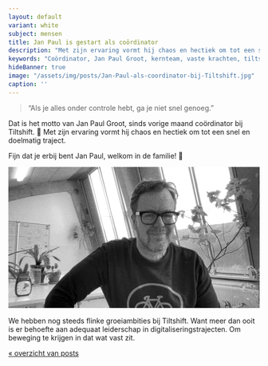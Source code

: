 ```yaml
---
layout: default
variant: white
subject: mensen
title: Jan Paul is gestart als coördinator
description: "Met zijn ervaring vormt hij chaos en hectiek om tot een snel en doelmatig traject. Fijn dat je erbij bent Jan Paul, welkom in de familie!"
keywords: "Coördinator, Jan Paul Groot, kernteam, vaste krachten, tiltshift, vacature"
hideBanner: true
image: "/assets/img/posts/Jan-Paul-als-coordinator-bij-Tiltshift.jpg"
caption: ''
---
```

> “Als je alles onder controle hebt, ga je niet snel genoeg.”

Dat is het motto van Jan Paul Groot, sinds vorige maand coördinator bij Tiltshift. 🥳 Met zijn ervaring vormt hij chaos en hectiek om tot een snel en doelmatig traject.

Fijn dat je erbij bent Jan Paul, welkom in de familie! 🚀

<div class="article-image">
    <img src="/assets/img/posts/Jan-Paul-als-coordinator-bij-Tiltshift.jpg">
</div>


We hebben nog steeds flinke groeiambities bij Tiltshift. Want meer dan ooit is er behoefte aan adequaat leiderschap in digitaliseringstrajecten. Om beweging te krijgen in dat wat vast zit.

[« overzicht van posts](/posts/)
